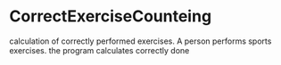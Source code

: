 # CorrectExerciseCounteing
calculation of correctly performed exercises. A person performs sports exercises. the program calculates correctly done
